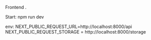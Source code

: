 Frontend . 

Start: npm run dev

env:
NEXT_PUBLIC_REQUEST_URL=http://localhost:8000/api
NEXT_PUBLIC_REQUEST_STORAGE = http://localhost:8000/storage